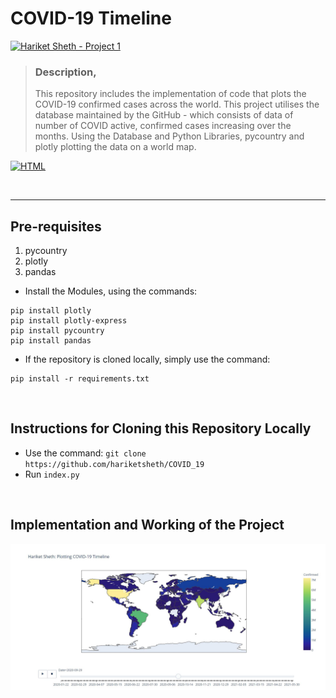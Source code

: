 # COVID-19 Timeline 

[![Hariket Sheth - Project 1](https://img.shields.io/badge/Hariket%20Sheth-Number%20of%20confirmed%20COVID%20cases-orange?style=for-the-badge&logo=github)](https://github.com/hariketsheth/COVID_19)

>### Description, 
> This repository includes the implementation of code that plots the COVID-19 confirmed cases across the world. This project utilises the database maintained by the GitHub - which consists of data of number of COVID active, confirmed cases increasing over the months. Using the Database and Python Libraries, pycountry and plotly plotting the data on a world map.

[![HTML](https://forthebadge.com/images/badges/made-with-python.svg)](https://hariketsheth.github.io/GithubRepo-Extractor/) 

<br>
<hr>

## Pre-requisites
1. pycountry
2. plotly
3. pandas

- Install the Modules, using the commands:
```
pip install plotly
pip install plotly-express
pip install pycountry
pip install pandas
```
- If the repository is cloned locally, simply use the command:
```
pip install -r requirements.txt
```
<br>

## Instructions for Cloning this Repository Locally
- Use the command: `git clone https://github.com/hariketsheth/COVID_19`
- Run `index.py`
<br>

## Implementation and Working of the Project

[![Testing-Results](https://github.com/hariketsheth/COVID_19/blob/main/Testing-1.JPG)](https://github.com/hariketsheth/COVID_19)


